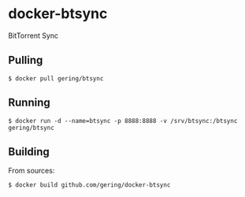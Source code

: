 # docker-btsync
BitTorrent Sync

## Pulling

    $ docker pull gering/btsync

## Running

    $ docker run -d --name=btsync -p 8888:8888 -v /srv/btsync:/btsync gering/btsync

## Building

From sources:

    $ docker build github.com/gering/docker-btsync
   